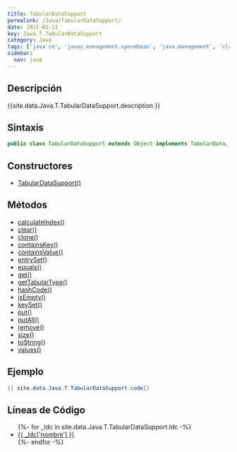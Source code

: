 ```yaml
---
title: TabularDataSupport
permalink: /Java/TabularDataSupport/
date: 2021-01-11
key: Java.T.TabularDataSupport
category: Java
tags: ['java se', 'javax.management.openmbean', 'java.management', 'clase java', 'Java 1.5']
sidebar: 
  nav: java
---
```


## Descripción
{{site.data.Java.T.TabularDataSupport.description }}

## Sintaxis
~~~java
public class TabularDataSupport extends Object implements TabularData, Map<Object,Object>, Cloneable, Serializable
~~~

## Constructores
* [TabularDataSupport()](/Java/TabularDataSupport/TabularDataSupport/)

## Métodos
* [calculateIndex()](/Java/TabularDataSupport/calculateIndex)
* [clear()](/Java/TabularDataSupport/clear)
* [clone()](/Java/TabularDataSupport/clone)
* [containsKey()](/Java/TabularDataSupport/containsKey)
* [containsValue()](/Java/TabularDataSupport/containsValue)
* [entrySet()](/Java/TabularDataSupport/entrySet)
* [equals()](/Java/TabularDataSupport/equals)
* [get()](/Java/TabularDataSupport/get)
* [getTabularType()](/Java/TabularDataSupport/getTabularType)
* [hashCode()](/Java/TabularDataSupport/hashCode)
* [isEmpty()](/Java/TabularDataSupport/isEmpty)
* [keySet()](/Java/TabularDataSupport/keySet)
* [put()](/Java/TabularDataSupport/put)
* [putAll()](/Java/TabularDataSupport/putAll)
* [remove()](/Java/TabularDataSupport/remove)
* [size()](/Java/TabularDataSupport/size)
* [toString()](/Java/TabularDataSupport/toString)
* [values()](/Java/TabularDataSupport/values)

## Ejemplo
~~~java
{{ site.data.Java.T.TabularDataSupport.code}}
~~~

## Líneas de Código
<ul>
{%- for _ldc in site.data.Java.T.TabularDataSupport.ldc -%}
   <li>
       <a href="{{_ldc['url'] }}">{{ _ldc['nombre'] }}</a>
   </li>
{%- endfor -%}
</ul>
